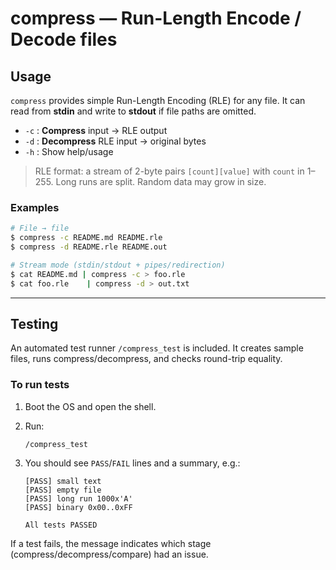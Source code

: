 # compress — Run-Length Encode / Decode files

## Usage

`compress` provides simple Run-Length Encoding (RLE) for any file. It can read from **stdin** and write to **stdout** if file paths are omitted.

* `-c` : **Compress** input → RLE output
* `-d` : **Decompress** RLE input → original bytes
* `-h` : Show help/usage

> RLE format: a stream of 2-byte pairs `[count][value]` with `count` in 1–255. Long runs are split. Random data may grow in size.

### Examples

```sh
# File → file
$ compress -c README.md README.rle
$ compress -d README.rle README.out

# Stream mode (stdin/stdout + pipes/redirection)
$ cat README.md | compress -c > foo.rle
$ cat foo.rle    | compress -d > out.txt
```

---

## Testing

An automated test runner `/compress_test` is included. It creates sample files, runs compress/decompress, and checks round-trip equality.

### To run tests

1. Boot the OS and open the shell.
2. Run:

   ```
   /compress_test
   ```
3. You should see `PASS`/`FAIL` lines and a summary, e.g.:

   ```
   [PASS] small text
   [PASS] empty file
   [PASS] long run 1000x'A'
   [PASS] binary 0x00..0xFF

   All tests PASSED 
   ```

If a test fails, the message indicates which stage (compress/decompress/compare) had an issue.
